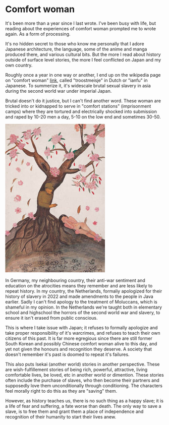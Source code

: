 # Comfort woman

It's been more than a year since I last wrote. I've been busy with life, but
reading about the experiences of comfort woman prompted me to wrote again. As a
form of processing.

It's no hidden secret to those who know me personally that I adore Japanese
architecture, the language, some of the anime and manga produced there, and
various cultural bits. But the more I read about history outside of surface
level stories, the more I feel conflicted on Japan and my own country.

Roughly once a year in one way or another, I end up on the wikipedia page on
"comfort woman" [link](https://en.wikipedia.org/wiki/Comfort_women), called
"troostmeisje" in Dutch or "ianfu" in Japanese. To summerize it, it's widescale
brutal sexual slavery in asia during the second world war under imperial Japan.

Brutal doesn't do it justice, but I can't find another word. These woman are
tricked into or kidnapped to serve in "comfort stations" (imprisonment camps)
where they are tortured and electrically shocked into submission and raped by
10-20 men a day, 5-10 on the low end and sometimes 30-50.

![img](./assets/img/20251003-1/kang-duk-kyung_stolen-innocence.jpg)

In Germany, my neighbouring country, their anti-war sentiment and education on
the atrocities means they remember and are less likely to repeat history. In
my country, the Netherlands, formaliy apologized for their history of slavery
in 2022 and made amendments to the people in Java earlier. Sadly I can't find
apology to the treatment of Moluccans, which is shameful in my opinion. In the
Netherlands we're taught both in elementary school and highschool the horrors
of the second world war and slavery, to ensure it isn't erased from public
conscious.

This is where I take issue with Japan; it refuses to formally apologize and
take proper responsibility of it's warcrimes, and refuses to teach their own
citizens of this past. It is far more egregious since there are still former
South Korean and possibly Chinese comfort woman alive to this day, and yet not
given the honours and recognition they deserve. A society that doesn't remember
it's past is doomed to repeat it's failures.

This also puts Isekai (another world) stories in another perspective. These are
wish-fulfillement stories of being rich, powerful, attractive, living
comfortable lives, be loved, etc in another world or dimention. These stories
often include the purchase of slaves, who then become their partners and
supposedly love them unconditionally through conditioning. The characters feel
morally right to do this as they are "saving" them.

However, as history teaches us, there is no such thing as a happy slave; it is
a life of fear and suffering, a fate worse than death. The only way to save a
slave, is to free them and grant them a place of independence and recognition
of their humanity to start their lives anew.
